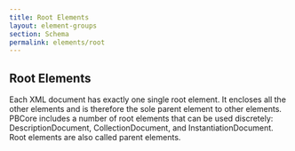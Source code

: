 ```yaml
---
title: Root Elements
layout: element-groups
section: Schema
permalink: elements/root
---
```


<h2 class="ele-title-highlight">Root Elements</h2>

Each XML document has exactly one single root element. It encloses all the other elements and is therefore the sole parent element to other elements. PBCore includes a number of root elements that can be used discretely: DescriptionDocument, CollectionDocument, and InstantiationDocument. Root elements are also called parent elements.
